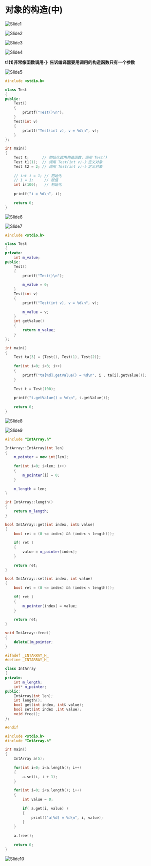 # 对象的构造(中)



![Slide1](18.对象的构造(中).assets/Slide1.PNG)



![Slide2](18.对象的构造(中).assets/Slide2.PNG)



![Slide3](18.对象的构造(中).assets/Slide3.PNG)



![Slide4](18.对象的构造(中).assets/Slide4.PNG)

**t1(1)非常像函数调用-》告诉编译器要用调用的构造函数只有一个参数**

![Slide5](18.对象的构造(中).assets/Slide5.PNG)

```cpp
#include <stdio.h>

class Test
{
public:
    Test() 
    { 
        printf("Test()\n");
    }
    Test(int v) 
    { 
        printf("Test(int v), v = %d\n", v);
    }
};

int main()
{
    Test t;      // 初始化调用构造函数，调用 Test()
    Test t1(1);  // 调用 Test(int v)-》定义对象
    Test t2 = 2; // 调用 Test(int v)-》定义对象
    
    // int i = 1; // 初始化
    // i = 1;     // 赋值
    int i(100);   // 初始化
    
    printf("i = %d\n", i);
    
    return 0;
}

```

![Slide6](18.对象的构造(中).assets/Slide6.PNG)



![Slide7](18.对象的构造(中).assets/Slide7.PNG)

```cpp
#include <stdio.h>

class Test
{
private:
    int m_value;
public:
    Test() 
    { 
        printf("Test()\n");
        
        m_value = 0;
    }
    Test(int v) 
    { 
        printf("Test(int v), v = %d\n", v);
        
        m_value = v;
    }
    int getValue()
    {
        return m_value;
    }
};

int main()
{
    Test ta[3] = {Test(), Test(1), Test(2)};      
    
    for(int i=0; i<3; i++)
    {
        printf("ta[%d].getValue() = %d\n", i , ta[i].getValue());
    }
    
    Test t = Test(100);
    
    printf("t.getValue() = %d\n", t.getValue());
    
    return 0;
}

```

![Slide8](18.对象的构造(中).assets/Slide8.PNG)



![Slide9](18.对象的构造(中).assets/Slide9.PNG)

```cpp
#include "IntArray.h"

IntArray::IntArray(int len)
{
    m_pointer = new int[len];
    
    for(int i=0; i<len; i++)
    {
        m_pointer[i] = 0;
    }
    
    m_length = len;
}

int IntArray::length()
{
    return m_length;
}

bool IntArray::get(int index, int& value)
{
    bool ret = (0 <= index) && (index < length());
    
    if( ret )
    {
        value = m_pointer[index];
    }
    
    return ret;
}

bool IntArray::set(int index, int value)
{
    bool ret = (0 <= index) && (index < length());
    
    if( ret )
    {
        m_pointer[index] = value;
    }
    
    return ret;
}

void IntArray::free()
{
    delete[]m_pointer;
}
```

```cpp
#ifndef _INTARRAY_H_
#define _INTARRAY_H_

class IntArray
{
private:
    int m_length;
    int* m_pointer;
public:
    IntArray(int len);
    int length();
    bool get(int index, int& value);
    bool set(int index ,int value);
    void free();
};

#endif

```

```cpp
#include <stdio.h>
#include "IntArray.h"

int main()
{
    IntArray a(5);    
    
    for(int i=0; i<a.length(); i++)
    {
        a.set(i, i + 1);
    }
    
    for(int i=0; i<a.length(); i++)
    {
        int value = 0;
        
        if( a.get(i, value) )
        {
            printf("a[%d] = %d\n", i, value);
        }
    }
    
    a.free();
    
    return 0;
}
```

![Slide10](18.对象的构造(中).assets/Slide10.PNG)